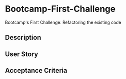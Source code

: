 # Bootcamp-First-Challenge
Bootcamp's First Challenge: Refactoring the existing code

## Description

## User Story


## Acceptance Criteria